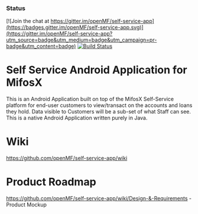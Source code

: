 ### Status

[![Join the chat at https://gitter.im/openMF/self-service-app](https://badges.gitter.im/openMF/self-service-app.svg)](https://gitter.im/openMF/self-service-app?utm_source=badge&utm_medium=badge&utm_campaign=pr-badge&utm_content=badge)
[![Build Status](https://travis-ci.org/openMF/mifos-mobile.svg?branch=development)](https://travis-ci.org/openMF/mifos-mobile)

# Self Service Android Application for MifosX

This is an Android Application built on top of the MifosX Self-Service platform for end-user customers to view/transact on the accounts and loans they hold. Data visible to Customers will be a sub-set of what Staff can see. This is a native Android Application written purely in Java.

# Wiki

https://github.com/openMF/self-service-app/wiki

# Product Roadmap

https://github.com/openMF/self-service-app/wiki/Design-&-Requirements - Product Mockup

